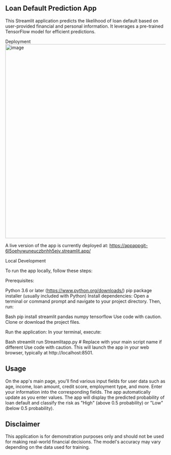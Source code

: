## Loan Default Prediction App

This Streamlit application predicts the likelihood of loan default based on user-provided financial and personal information.
It leverages a pre-trained TensorFlow model for efficient predictions.

Deployment
<img width="1313" height="608" alt="image" src="https://github.com/user-attachments/assets/bb787cdd-3f92-4b31-8eba-bc7ca89f7a41" />

A live version of the app is currently deployed at: https://appappgit-6l5oehywuneuczbnhh5ejv.streamlit.app/

Local Development

To run the app locally, follow these steps:

Prerequisites:

Python 3.6 or later (https://www.python.org/downloads/)
pip package installer (usually included with Python)
Install dependencies:
Open a terminal or command prompt and navigate to your project directory. Then, run:

Bash
pip install streamlit pandas numpy tensorflow
Use code with caution.
Clone or download the project files.

Run the application:
In your terminal, execute:

Bash
streamlit run Streamlitapp.py  # Replace with your main script name if different
Use code with caution.
This will launch the app in your web browser, typically at http://localhost:8501.

## Usage
On the app's main page, you'll find various input fields for user data such as age, income, loan amount, credit score, employment type, and more.
Enter your information into the corresponding fields.
The app automatically update as you enter values.
The app will display the predicted probability of loan default and classify the risk as "High" (above 0.5 probability) or "Low" (below 0.5 probability).

## Disclaimer

This application is for demonstration purposes only and should not be used for making real-world financial decisions. 
The model's accuracy may vary depending on the data used for training.
